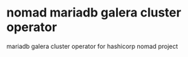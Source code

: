 # nomad mariadb galera cluster operator
mariadb galera cluster operator for hashicorp nomad project
